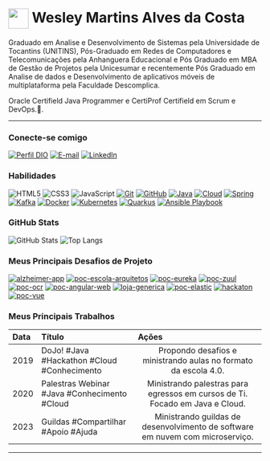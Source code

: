 <h1>
    <a href="https://www.dio.me/">
     <img align="center" width="40px" src="https://cdn-icons-png.flaticon.com/512/6357/6357632.png"></a>
    <span> Wesley Martins Alves da Costa</span>
</h1>

Graduado em Analise e Desenvolvimento de Sistemas pela Universidade de Tocantins (UNITINS), Pós-Graduado em Redes de Computadores e Telecomunicações pela Anhanguera Educacional e Pós Graduado em MBA de Gestão de Projetos pela Unicesumar e recentemente Pós Graduado em Analise de dados e Desenvolvimento de aplicativos móveis de multiplataforma pela Faculdade Descomplica.

Oracle Certifield Java Programmer e CertiProf Certifield em Scrum e DevOps.🚀.

---

### Conecte-se comigo

[![Perfil DIO](https://img.shields.io/badge/-Meu%20Perfil%20na%20DIO-30A3DC?style=for-the-badge)](https://dio.me/users/wmacibnc)
[![E-mail](https://img.shields.io/badge/-Email-000?style=for-the-badge&logo=microsoft-outlook&logoColor=E94D5F)](mailto:wmacibnc@gmail.com)
[![LinkedIn](https://img.shields.io/badge/-LinkedIn-000?style=for-the-badge&logo=linkedin&logoColor=30A3DC)](https://www.linkedin.com/in/wesley-martins-alves-da-costa/)

### Habilidades

![HTML5](https://img.shields.io/badge/HTML-000?style=for-the-badge&logo=html5&logoColor=30A3DC)
![CSS3](https://img.shields.io/badge/CSS3-000?style=for-the-badge&logo=css3&logoColor=E94D5F)
![JavaScript](https://img.shields.io/badge/JavaScript-000?style=for-the-badge&logo=javascript&logoColor=30A3DC)
[![Git](https://img.shields.io/badge/Git-000?style=for-the-badge&logo=git&logoColor=E94D5F)](https://git-scm.com/doc)
[![GitHub](https://img.shields.io/badge/GitHub-000?style=for-the-badge&logo=github&logoColor=30A3DC)](https://docs.github.com/)
[![Java](https://img.shields.io/badge/Oracle-000?style=for-the-badge&logo=oracle&logoColor=30A3DC)](https://docs.oracle.com/en/java/)
[![Cloud](https://img.shields.io/badge/Cloud-000?style=for-the-badge&logo=owncloud&logoColor=30A3DC)](https://docs.oracle.com/en/cloud/get-started/index.html)
[![Spring](https://img.shields.io/badge/Spring-000?style=for-the-badge&logo=spring&logoColor=30A3DC)](https://springdoc.org/)
[![Kafka](https://img.shields.io/badge/Kafka-000?style=for-the-badge&logo=apachekafka&logoColor=30A3DC)](https://kafka.apache.org/documentation/)
[![Docker](https://img.shields.io/badge/Docker-000?style=for-the-badge&logo=docker&logoColor=30A3DC)](https://docs.docker.com/)
[![Kubernetes](https://img.shields.io/badge/K8s-000?style=for-the-badge&logo=kubernetes&logoColor=30A3DC)](https://kubernetes.io/docs/home/)
[![Quarkus](https://img.shields.io/badge/Quarkus-000?style=for-the-badge&logo=quarkus&logoColor=30A3DC)](https://pt.quarkus.io/guides/container-image)
[![Ansible Playbook](https://img.shields.io/badge/Ansible-000?style=for-the-badge&logo=ansible&logoColor=30A3DC)](https://docs.ansible.com/)

### GitHub Stats

![GitHub Stats](https://github-readme-stats.vercel.app/api?username=WMACIBNC&theme=transparent&bg_color=000&border_color=30A3DC&show_icons=true&icon_color=30A3DC&title_color=E94D5F&text_color=FFF)
![Top Langs](https://github-readme-stats-git-masterrstaa-rickstaa.vercel.app/api/top-langs/?username=WMACIBNC&layout=compact&bg_color=000&border_color=30A3DC&title_color=E94D5F&text_color=FFF)

### Meus Principais Desafios de Projeto
  
[![alzheimer-app](https://github-readme-stats.vercel.app/api/pin/?username=wmacibnc&repo=alzheimer-app&bg_color=000&border_color=30A3DC&show_icons=true&icon_color=30A3DC&title_color=E94D5F&text_color=FFF)](https://github.com/wmacibnc/alzheimer-app)
[![poc-escola-arquitetos](https://github-readme-stats.vercel.app/api/pin/?username=wmacibnc&repo=poc-escola-arquitetos&bg_color=000&border_color=30A3DC&show_icons=true&icon_color=30A3DC&title_color=E94D5F&text_color=FFF)](https://github.com/wmacibnc/poc-escola-arquitetos)
[![poc-eureka](https://github-readme-stats.vercel.app/api/pin/?username=wmacibnc&repo=poc-eureka&bg_color=000&border_color=30A3DC&show_icons=true&icon_color=30A3DC&title_color=E94D5F&text_color=FFF)](https://github.com/wmacibnc/poc-eureka)
[![poc-zuul](https://github-readme-stats.vercel.app/api/pin/?username=wmacibnc&repo=poc-zuul&bg_color=000&border_color=30A3DC&show_icons=true&icon_color=30A3DC&title_color=E94D5F&text_color=FFF)](https://github.com/wmacibnc/poc-zuul)
[![poc-ocr](https://github-readme-stats.vercel.app/api/pin/?username=wmacibnc&repo=poc-ocr&bg_color=000&border_color=30A3DC&show_icons=true&icon_color=30A3DC&title_color=E94D5F&text_color=FFF)](https://github.com/wmacibnc/poc-ocr)
[![poc-angular-web](https://github-readme-stats.vercel.app/api/pin/?username=wmacibnc&repo=poc-angular-web&bg_color=000&border_color=30A3DC&show_icons=true&icon_color=30A3DC&title_color=E94D5F&text_color=FFF)](https://github.com/wmacibnc/poc-angular-web)
[![loja-generica](https://github-readme-stats.vercel.app/api/pin/?username=wmacibnc&repo=loja-generica&bg_color=000&border_color=30A3DC&show_icons=true&icon_color=30A3DC&title_color=E94D5F&text_color=FFF)](https://github.com/wmacibnc/loja-generica)
[![poc-elastic](https://github-readme-stats.vercel.app/api/pin/?username=wmacibnc&repo=poc-elastic&bg_color=000&border_color=30A3DC&show_icons=true&icon_color=30A3DC&title_color=E94D5F&text_color=FFF)](https://github.com/wmacibnc/poc-elastic)
[![hackaton](https://github-readme-stats.vercel.app/api/pin/?username=wmacibnc&repo=hackaton&bg_color=000&border_color=30A3DC&show_icons=true&icon_color=30A3DC&title_color=E94D5F&text_color=FFF)](https://github.com/wmacibnc/hackaton)
[![poc-vue](https://github-readme-stats.vercel.app/api/pin/?username=wmacibnc&repo=poc-vue&bg_color=000&border_color=30A3DC&show_icons=true&icon_color=30A3DC&title_color=E94D5F&text_color=FFF)](https://github.com/wmacibnc/poc-vue)

### Meus Principais Trabalhos

<table>
  <thead>
    <tr align="left">
      <th>Data</th>
      <th>Título</th>
      <th>Ações</th>
    </tr>
  </thead>
  <tbody align="left">
    <tr>
      <td>2019</td>
      <td>DoJo! #Java #Hackathon #Cloud #Conhecimento</td>
      <td align="center">
        Propondo desafios e ministrando aulas no formato da escola 4.0. 
      </td>
    </tr>
    <tr>
      <td>2020</td>
      <td>Palestras Webinar #Java #Conhecimento #Cloud</td>
      <td align="center">
        Ministrando palestras para egressos em cursos de Ti. Focado em Java e Cloud.
      </td>
    </tr>
    <tr>
      <td>2023</td>
      <td>Guildas #Compartilhar #Apoio #Ajuda</td>
      <td align="center">
        Ministrando guildas de desenvolvimento de software em nuvem com microserviço.
      </td>    
    </tr>
  </tbody>
  <tfoot></tfoot>
</table>

---


